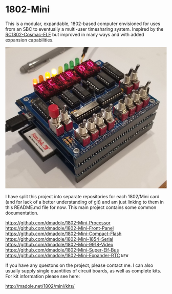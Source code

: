# 1802-Mini
This is a modular, expandable, 1802-based computer envisioned for uses from an SBC to eventually a multi-user timesharing system. Inspired by the [RC1802-Cosmac-ELF](https://github.com/tebl/RC1802-Cosmac-ELF) but improved in many ways and with added expansion capabilities.

![1802/Mini Assembled](https://github.com/dmadole/1802-Mini/blob/master/photos/1802-Mini-Assembled-Three-Cards.jpg)

I have split this project into separate repositories for each 1802/Mini card (and for lack of a better understanding of git) and am just linking to them in this README.md file for now. This main project contains some common documentation.

https://github.com/dmadole/1802-Mini-Processor  
https://github.com/dmadole/1802-Mini-Front-Panel  
https://github.com/dmadole/1802-Mini-Compact-Flash  
https://github.com/dmadole/1802-Mini-1854-Serial  
https://github.com/dmadole/1802-Mini-9918-Video  
https://github.com/dmadole/1802-Mini-Super-Elf-Bus  
https://github.com/dmadole/1802-Mini-Expander-RTC `NEW`

If you have any questons on the project, please contact me. I can also usually supply single quantities of circuit boards, as well as complete kits. For kit information please see here:

http://madole.net/1802/mini/kits/

